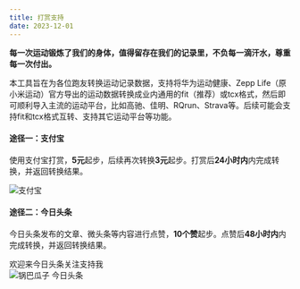 ```yaml
---
title: 打赏支持
date: 2023-12-01
---
```


**每一次运动锻炼了我们的身体，值得留存在我们的记录里，不负每一滴汗水，尊重每一次付出。**

本工具旨在为各位跑友转换运动记录数据，支持将华为运动健康、Zepp Life（原小米运动）官方导出的运动数据转换成业内通用的fit（推荐）或tcx格式，然后即可顺利导入主流的运动平台，比如高驰、佳明、RQrun、Strava等。后续可能会支持fit和tcx格式互转、支持其它运动平台等功能。

#### 途径一：支付宝
使用支付宝打赏，**5元**起步，后续再次转换**3元**起步。打赏后**24小时内**内完成转换，并返回转换结果。

<div class="img-box">
    <img class="zfb" src="/zfb.png" title="支付宝" alt="支付宝" style="max-width: 300px;">
</div>

#### 途径二：今日头条
今日头条发布的文章、微头条等内容进行点赞，**10个赞**起步。点赞后**48小时内**内完成转换，并返回转换结果。

<div class="toutiao-box">
    <div class="toutiao-des">欢迎来<span class="highlight">今日头条</span>关注支持我</div>
    <img class="toutiao" src="/qrcode.png" title="锅巴瓜子 今日头条" alt="锅巴瓜子 今日头条" style="max-width: 300px;">
</div>
